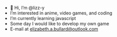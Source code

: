 - 👋 Hi, I’m @lizz-y
- I’m interested in anime, video games, and coding
- I’m currently learning javascript
- Some day I would like to develop my own game
- E-mail at elizabeth.a.bullard@outlook.com

<!---
lizz-y/lizz-y is a ✨ special ✨ repository because its `README.md` (this file) appears on your GitHub profile.
You can click the Preview link to take a look at your changes.
--->
